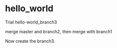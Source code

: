 # hello_world
Trial
hello-world_branch3

merge master and branch2, then merge with branch1

Now create the branch3.
